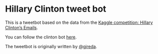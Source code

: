 Hillary Clinton tweet bot
============

This is a tweetbot based on the data from the [Kaggle competition: Hillary Clinton’s Emails](https://www.kaggle.com/c/hillary-clinton-emails). 

You can follow the clinton bot [here](https://twitter.com/ClintonTweetBot).


The tweetbot is originally written by [@gjreda](https://twitter.com/gjreda).
